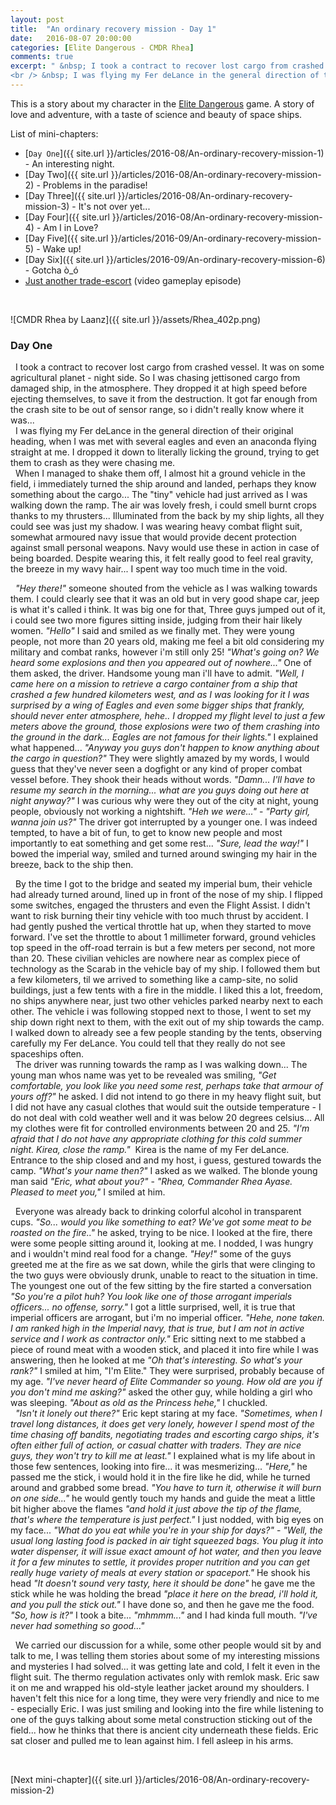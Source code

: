 ```yaml
---
layout: post
title:  "An ordinary recovery mission - Day 1"
date:   2016-08-07 20:00:00
categories: [Elite Dangerous - CMDR Rhea]
comments: true
excerpt: " &nbsp; I took a contract to recover lost cargo from crashed vessel. It was on some agricultural planet - night side. So I was chasing jettisoned cargo from damaged ship, in the atmosphere. They dropped it at high speed before ejecting themselves, to save it from the destruction. It got far enough from the crash site to be out of sensor range, so i didn't really know where it was...
<br /> &nbsp; I was flying my Fer deLance in the general direction of their original heading, when I was met with several eagles and even an anaconda flying straight at me. I dropped it down to literally licking the ground, trying to get them to crash as they were chasing me."
---
```

This is a story about my character in the [Elite Dangerous](https://www.youtube.com/watch?v=yEjNmKpVAgc) game. A story of love and adventure, with a taste of science and beauty of space ships.

List of mini-chapters:
* [`Day One`]({{ site.url }}/articles/2016-08/An-ordinary-recovery-mission-1) - An interesting night.
* [Day Two]({{ site.url }}/articles/2016-08/An-ordinary-recovery-mission-2) - Problems in the paradise!
* [Day Three]({{ site.url }}/articles/2016-08/An-ordinary-recovery-mission-3) - It's not over yet...
* [Day Four]({{ site.url }}/articles/2016-08/An-ordinary-recovery-mission-4) - Am I in Love?
* [Day Five]({{ site.url }}/articles/2016-09/An-ordinary-recovery-mission-5) - Wake up!
* [Day Six]({{ site.url }}/articles/2016-09/An-ordinary-recovery-mission-6) - Gotcha ò\_ó
* [Just another trade-escort](https://www.youtube.com/watch?v=O3zY_zafRLQ) (video gameplay episode)

&nbsp;

![CMDR Rhea by Laanz]({{ site.url }}/assets/Rhea_402p.png)

### Day One

 &nbsp; I took a contract to recover lost cargo from crashed vessel. It was on some agricultural planet - night side. So I was chasing jettisoned cargo from damaged ship, in the atmosphere. They dropped it at high speed before ejecting themselves, to save it from the destruction. It got far enough from the crash site to be out of sensor range, so i didn't really know where it was...
<br /> &nbsp; I was flying my Fer deLance in the general direction of their original heading, when I was met with several eagles and even an anaconda flying straight at me. I dropped it down to literally licking the ground, trying to get them to crash as they were chasing me.
<br /> &nbsp; When I managed to shake them off, I almost hit a ground vehicle in the field, i immediately turned the ship around and landed, perhaps they know something about the cargo... The "tiny" vehicle had just arrived as I was walking down the ramp. The air was lovely fresh, i could smell burnt crops thanks to my thrusters... Illuminated from the back by my ship lights, all they could see was just my shadow. I was wearing heavy combat flight suit, somewhat armoured navy issue that would provide decent protection against small personal weapons. Navy would use these in action in case of being boarded. Despite wearing this, it felt really good to feel real gravity, the breeze in my wavy hair... I spent way too much time in the void.

 &nbsp; _"Hey there!"_ someone shouted from the vehicle as I was walking towards them. I could clearly see that it was an old but in very good shape car, jeep is what it's called i think. It was big one for that, Three guys jumped out of it, i could see two more figures sitting inside, judging from their hair likely women. _"Hello"_ I said and smiled as we finally met. They were young people, not more than 20 years old, making me feel a bit old considering my military and combat ranks, however i'm still only 25! _"What's going on? We heard some explosions and then you appeared out of nowhere..."_ One of them asked, the driver. Handsome young man i'll have to admit. _"Well, I came here on a mission to retrieve a cargo container from a ship that crashed a few hundred kilometers west, and as I was looking for it I was surprised by a wing of Eagles and even some bigger ships that frankly, should never enter atmosphere, hehe.. I dropped my flight level to just a few meters above the ground, those explosions were two of them crashing into the ground in the dark... Eagles are not famous for their lights."_ I explained what happened... _"Anyway you guys don't happen to know anything about the cargo in question?"_ They were slightly amazed by my words, I would guess that they've never seen a dogfight or any kind of proper combat vessel before. They shook their heads without words. _"Damn... I'll have to resume my search in the morning... what are you guys doing out here at night anyway?"_ I was curious why were they out of the city at night, young people, obviously not working a nightshift. _"Heh we were..."_ - _"Party girl, wanna join us?"_ The driver got interrupted by a younger one. I was indeed tempted, to have a bit of fun, to get to know new people and most importantly to eat something and get some rest... _"Sure, lead the way!"_ I bowed the imperial way, smiled and turned around swinging my hair in the breeze, back to the ship then.

 &nbsp; By the time I got to the bridge and seated my imperial bum, their vehicle had already turned around, lined up in front of the nose of my ship. I flipped some switches, engaged the thrusters and even the Flight Assist. I didn't want to risk burning their tiny vehicle with too much thrust by accident. I had gently pushed the vertical throttle hat up, when they started to move forward. I've set the throttle to about 1 millimeter forward, ground vehicles top speed in the off-road terrain is but a few meters per second, not more than 20. These civilian vehicles are nowhere near as complex piece of technology as the Scarab in the vehicle bay of my ship. I followed them but a few kilometers, til we arrived to something like a camp-site, no solid buildings, just a few tents with a fire in the middle. I liked this a lot, freedom, no ships anywhere near, just two other vehicles parked nearby next to each other. The vehicle i was following stopped next to those, I went to set my ship down right next to them, with the exit out of my ship towards the camp. I walked down to already see a few people standing by the tents, observing carefully my Fer deLance. You could tell that they really do not see spaceships often.
<br /> &nbsp; The driver was running towards the ramp as I was walking down... The young man whos name was yet to be revealed was smiling, _"Get comfortable, you look like you need some rest, perhaps take that armour of yours off?"_ he asked. I did not intend to go there in my heavy flight suit, but I did not have any casual clothes that would suit the outside temperature - I do not deal with cold weather well and it was below 20 degrees celsius... All my clothes were fit for controlled environments between 20 and 25. _"I'm afraid that I do not have any appropriate clothing for this cold summer night. Kirea, close the ramp."_  Kirea is the name of my Fer deLance. Entrance to the ship closed and and my host, i guess, gestured towards the camp. _"What's your name then?"_ I asked as we walked. The blonde young man said _"Eric, what about you?"_ - _"Rhea, Commander Rhea Ayase. Pleased to meet you,"_ I smiled at him.

 &nbsp; Everyone was already back to drinking colorful alcohol in transparent cups. _"So... would you like something to eat? We've got some meat to be roasted on the fire.."_ he asked, trying to be nice. I looked at the fire, there were some people sitting around it, looking at me. I nodded, I was hungry and i wouldn't mind real food for a change. _"Hey!"_ some of the guys greeted me at the fire as we sat down, while the girls that were clinging to the two guys were obviously drunk, unable to react to the situation in time. The youngest one out of the few sitting by the fire started a conversation _"So you're a pilot huh? You look like one of those arrogant imperials officers... no offense, sorry."_ I got a little surprised, well, it is true that imperial officers are arrogant, but i'm no imperial officer. _"Hehe, none taken. I am ranked high in the Imperial navy, that is true, but I am not in active service and I work as contractor only."_ Eric sitting next to me stabbed a piece of round meat with a wooden stick, and placed it into fire while I was answering, then he looked at me _"Oh that's interesting. So what's your rank?"_ I smiled at him, "I'm Elite." They were surprised, probably because of my age. _"I've never heard of Elite Commander so young. How old are you if you don't mind me asking?"_ asked the other guy, while holding a girl who was sleeping. _"About as old as the Princess hehe,"_ I chuckled.
<br /> &nbsp; _"Isn't it lonely out there?"_ Eric kept staring at my face. _"Sometimes, when I travel long distances, it does get very lonely, however I spend most of the time chasing off bandits, negotiating trades and escorting cargo ships, it's often either full of action, or casual chatter with traders. They are nice guys, they won't try to kill me at least."_ I explained what is my life about in those few sentences, looking into fire... it was mesmerizing... _"Here,"_ he passed me the stick, i would hold it in the fire like he did, while he turned around and grabbed some bread. _"You have to turn it, otherwise it will burn on one side..."_ he would gently touch my hands and guide the meat a little bit higher above the flames _"and hold it just above the tip of the flame, that's where the temperature is just perfect."_ I just nodded, with big eyes on my face... _"What do you eat while you're in your ship for days?"_ - _"Well, the usual long lasting food is packed in air tight squeezed bags. You plug it into water dispenser, it will issue exact amount of hot water, and then you leave it for a few minutes to settle, it provides proper nutrition and you can get really huge variety of meals at every station or spaceport."_ He shook his head _"It doesn't sound very tasty, here it should be done"_ he gave me the stick while he was holding the bread _"place it here on the bread, i'll hold it, and you pull the stick out."_ I have done so, and then he gave me the food. _"So, how is it?"_ I took a bite... _"mhmmm..."_ and I had kinda full mouth. _"I've never had something so good..."_

 &nbsp; We carried our discussion for a while, some other people would sit by and talk to me, I was telling them stories about some of my interesting missions and mysteries I had solved... it was getting late and cold, I felt it even in the flight suit. The thermo regulation activates only with remlok mask. Eric saw it on me and wrapped his old-style leather jacket around my shoulders. I haven't felt this nice for a long time, they were very friendly and nice to me - especially Eric. I was just smiling and looking into the fire while listening to one of the guys talking about some metal construction sticking out of the field... how he thinks that there is ancient city underneath these fields. Eric sat closer and pulled me to lean against him. I fell asleep in his arms.

&nbsp;

[Next mini-chapter]({{ site.url }}/articles/2016-08/An-ordinary-recovery-mission-2)
